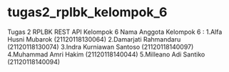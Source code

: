 # tugas2_rplbk_kelompok_6
Tugas 2 RPLBK REST API Kelompok 6
Nama Anggota Kelompok 6 :
1.Alfa Husni Mubarok (21120118130064)
2.Damarjati Rahmandaru (21120118130074)
3.Indra Kurniawan Santoso (21120118140097)
4.Muhammad Amri Hakim (21120118140044)
5.Milleano Adi Santiko (21120118140094)
